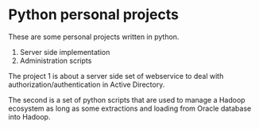 # Python personal projects
These are some personal projects written in python.

1. Server side implementation
1. Administration scripts

The project 1 is about a server side set of webservice to deal with authorization/authentication in Active Directory.

The second is a set of python scripts that are used to manage a Hadoop ecosystem as long as some extractions and loading from Oracle database into Hadoop.
